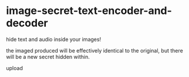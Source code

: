 # image-secret-text-encoder-and-decoder


hide text and audio inside your images!


the imaged produced will be effectively identical to the original, but there will be a new secret hidden within.

upload 